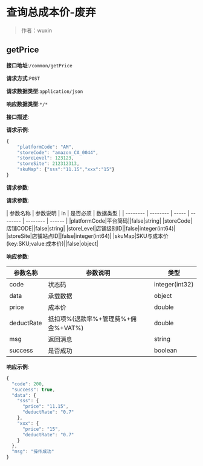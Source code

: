 # 查询总成本价-废弃

> 作者：wuxin

## getPrice


**接口地址**:`/common/getPrice`


**请求方式**:`POST`


**请求数据类型**:`application/json`


**响应数据类型**:`*/*`


**接口描述**:


**请求示例**:


```javascript
{
	"platformCode": "AM",
	"storeCode": "amazon_CA_0044",
	"storeLevel": 123123,
	"storeSite": 212312313,
	"skuMap": {"sss":"11.15","xxx":"15"}
}
```


**请求参数**:


**请求参数**:


| 参数名称 | 参数说明 | in    | 是否必须 | 数据类型 |
| -------- | -------- | ----- | -------- | -------- | ------ |
|platformCode|平台简码||false|string|
|storeCode|店铺CODE||false|string|
|storeLevel|店铺级别ID||false|integer(int64)|
|storeSite|店铺站点ID||false|integer(int64)|
|skuMap|SKU与成本价(key:SKU;value:成本价)||false|object|


**响应参数**:


| 参数名称 | 参数说明 | 类型 |
| -------- | -------- | ----- |
|code|状态码|integer(int32)|
|data|承载数据|object|
|price|成本价|double|
|deductRate|抵扣项%(退款率%+管理费%+佣金%+VAT%)|double|
|msg|返回消息|string|
|success|是否成功|boolean|


**响应示例**:
```javascript
{
  "code": 200,
  "success": true,
  "data": {
    "sss": {
      "price": "11.15",
      "deductRate": "0.7"
    },
    "xxx": {
      "price": "15",
      "deductRate": "0.7"
    }
  },
  "msg": "操作成功"
}
```